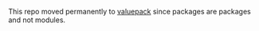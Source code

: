 This repo moved permanently to [valuepack](https://github.com/thlorenz/valuepack) since packages are packages and not
modules.
